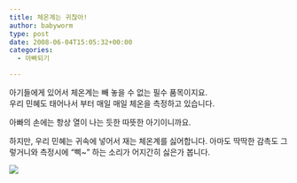 ```yaml
---
title: 체온계는 귀찮아!
author: babyworm
type: post
date: 2008-06-04T15:05:32+00:00
categories:
  - 아빠되기

---
```

아기들에게 있어서 체온계는 빼 놓을 수 없는 필수 품목이지요.  
우리 민혜도 태어나서 부터 매일 매일 체온을 측정하고 있습니다. 

아빠의 손에는 항상 열이 나는 듯한 따뜻한 아기이니까요.

하지만, 우리 민혜는 귀속에 넣어서 재는 체온계를 싫어합니다. 아마도 딱딱한 감촉도 그렇거니와 측정시에 &#8220;삑~&#8221; 하는 소리가 어지간히 싫은가 봅니다. 

<img decoding="async" src="https://i0.wp.com/babyworm.net/wordpress/wp-content/uploads/1/jk35.jpg?w=625"  data-recalc-dims="1" />